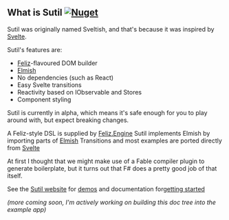 ## What is Sutil [![Nuget](https://img.shields.io/nuget/v/Sutil.svg?maxAge=0&colorB=brightgreen)](https://www.nuget.org/packages/Sutil)

Sutil was originally named Sveltish, and that's because it was inspired by [Svelte](https://svelte.dev/).

Sutil's features are:

- [Feliz](https://github.com/Zaid-Ajaj/Feliz)-flavoured DOM builder
- [Elmish](https://github.com/elmish/elmish)
- No dependencies (such as React)
- Easy Svelte transitions
- Reactivity based on IObservable and Stores
- Component styling

Sutil is currently in alpha, which means it's safe enough for you to play around with, but expect breaking changes.

A Feliz-style DSL is supplied by [Feliz.Engine](https://github.com/alfonsogarciacaro/Feliz.Engine)
Sutil implements Elmish by importing parts of [Elmish](https://github.com/elmish/elmish)
Transitions and most examples are ported directly from [Svelte](https://svelte.dev/)

At first I thought that we might make use of a Fable compiler plugin to generate boilerplate, but it turns out that F# does a pretty good job of that itself.

See the [Sutil website](https://davedawkins.github.io/Sutil/) for [demos](https://davedawkins.github.io/Sutil/#examples-animation) and documentation for[getting started](https://davedawkins.github.io/Sutil/#documentation-installation)

*(more coming soon, I'm actively working on building this doc tree into the example app)*
